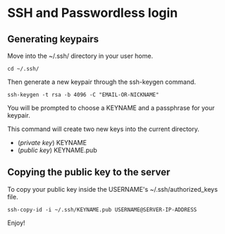 # SSH and Passwordless login

## Generating keypairs

Move into the ~/.ssh/ directory in your user home.

```
cd ~/.ssh/
```

Then generate a new keypair through the ssh-keygen command.

```
ssh-keygen -t rsa -b 4096 -C "EMAIL-OR-NICKNAME"
```

You will be prompted to choose a KEYNAME and a passphrase for your keypair.

This command will create two new keys into the current directory.

- (*private key*) KEYNAME
- (*public key*) KEYNAME.pub

## Copying the public key to the server

To copy your public key inside the USERNAME's ~/.ssh/authorized_keys file.

```
ssh-copy-id -i ~/.ssh/KEYNAME.pub USERNAME@SERVER-IP-ADDRESS
```

Enjoy!
